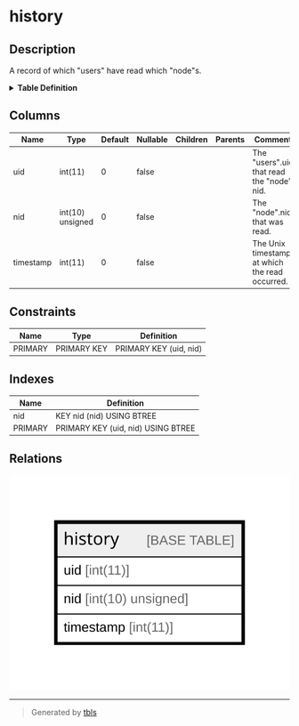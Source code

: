 # history

## Description

A record of which "users" have read which "node"s.

<details>
<summary><strong>Table Definition</strong></summary>

```sql
CREATE TABLE `history` (
  `uid` int(11) NOT NULL DEFAULT 0 COMMENT 'The "users".uid that read the "node" nid.',
  `nid` int(10) unsigned NOT NULL DEFAULT 0 COMMENT 'The "node".nid that was read.',
  `timestamp` int(11) NOT NULL DEFAULT 0 COMMENT 'The Unix timestamp at which the read occurred.',
  PRIMARY KEY (`uid`,`nid`),
  KEY `nid` (`nid`)
) ENGINE=InnoDB DEFAULT CHARSET=utf8mb4 COLLATE=utf8mb4_general_ci COMMENT='A record of which "users" have read which "node"s.'
```

</details>

## Columns

| Name | Type | Default | Nullable | Children | Parents | Comment |
| ---- | ---- | ------- | -------- | -------- | ------- | ------- |
| uid | int(11) | 0 | false |  |  | The "users".uid that read the "node" nid. |
| nid | int(10) unsigned | 0 | false |  |  | The "node".nid that was read. |
| timestamp | int(11) | 0 | false |  |  | The Unix timestamp at which the read occurred. |

## Constraints

| Name | Type | Definition |
| ---- | ---- | ---------- |
| PRIMARY | PRIMARY KEY | PRIMARY KEY (uid, nid) |

## Indexes

| Name | Definition |
| ---- | ---------- |
| nid | KEY nid (nid) USING BTREE |
| PRIMARY | PRIMARY KEY (uid, nid) USING BTREE |

## Relations

![er](history.svg)

---

> Generated by [tbls](https://github.com/k1LoW/tbls)
